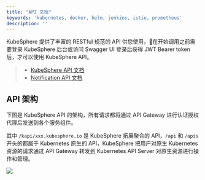 ```yaml
---
title: "API 文档"
keywords: 'kubernetes, docker, helm, jenkins, istio, prometheus'
description: ''
---
```


KubeSphere 提供了丰富的 RESTful 规范的 API 供您使用，在开始调用之前需要登录 KubeSphere 后台或访问 Swagger UI 登录后获得 JWT Bearer token 后，才可以使用 KubeSphere API。

> - [KubeSphere API 文档](/api/kubesphere)
> - [Notification API 文档](/api/notification)

## API 架构

下图是 KubeSphere API 的架构，所有请求都将通过 API Gateway 进行认证授权代理后发送到各个服务组件。

其中 `/kapi/xxx.kubesphere.io` 是 KubeSphere 拓展聚合的 API，`/api` 和 `/apis` 开头的都属于 Kubernetes 原生的 API，KubeSphere 把用户对原生 Kubernetes 资源的请求通过 API Gateway 转发到 Kubernetes API Server 对原生资源进行操作和管理。

![](https://pek3b.qingstor.com/kubesphere-docs/png/20190627223641.png)

